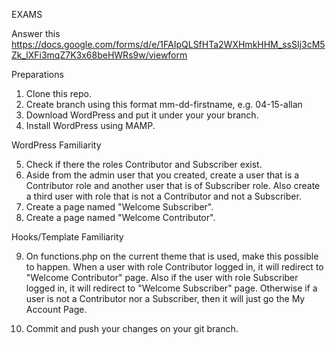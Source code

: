EXAMS

Answer this https://docs.google.com/forms/d/e/1FAIpQLSfHTa2WXHmkHHM_ssSIj3cM5Zk_lXFi3mqZ7K3x68beHWRs9w/viewform

Preparations

1. Clone this repo.
2. Create branch using this format mm-dd-firstname, e.g. 04-15-allan
3. Download WordPress and put it under your your branch.
4. Install WordPress using MAMP.

WordPress Familiarity

5. Check if there the roles Contributor and Subscriber exist.
6. Aside from the admin user that you created, create a user that is a Contributor role and another user that is of Subscriber role. Also create a third user with role that is not a Contributor and not a Subscriber.
7. Create a page named "Welcome Subscriber".
8. Create a page named "Welcome Contributor".

Hooks/Template Familiarity

9. On functions.php on the current theme that is used, make this possible to happen. When a user with role Contributor logged in, it will redirect to "Welcome Contributor" page. Also if the user with role Subscriber logged in, it will redirect to "Welcome Subscriber" page. Otherwise if a user is not a Contributor nor a Subscriber, then it will just go the My Account Page.

10. Commit and push your changes on your git branch.
